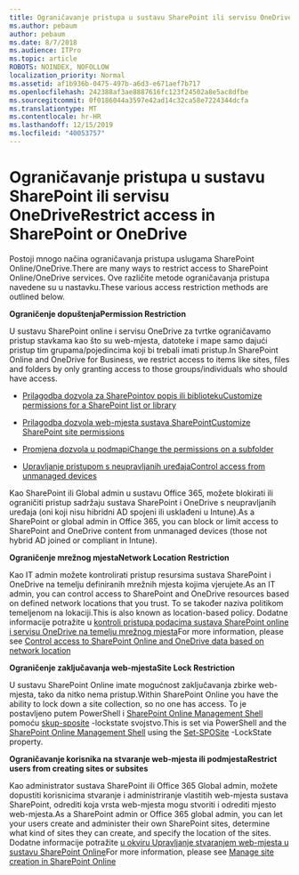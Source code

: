 ```yaml
---
title: Ograničavanje pristupa u sustavu SharePoint ili servisu OneDrive
ms.author: pebaum
author: pebaum
ms.date: 8/7/2018
ms.audience: ITPro
ms.topic: article
ROBOTS: NOINDEX, NOFOLLOW
localization_priority: Normal
ms.assetid: af1b936b-0475-497b-a6d3-e671aef7b717
ms.openlocfilehash: 242388af3ae8887616fc123f24502a8e5ac8dfbe
ms.sourcegitcommit: 0f0186044a3597e42ad14c32ca58e7224344dcfa
ms.translationtype: MT
ms.contentlocale: hr-HR
ms.lasthandoff: 12/15/2019
ms.locfileid: "40053757"
---
```

# <a name="restrict-access-in-sharepoint-or-onedrive"></a><span data-ttu-id="439d0-102">Ograničavanje pristupa u sustavu SharePoint ili servisu OneDrive</span><span class="sxs-lookup"><span data-stu-id="439d0-102">Restrict access in SharePoint or OneDrive</span></span>

<span data-ttu-id="439d0-103">Postoji mnogo načina ograničavanja pristupa uslugama SharePoint Online/OneDrive.</span><span class="sxs-lookup"><span data-stu-id="439d0-103">There are many ways to restrict access to SharePoint Online/OneDrive services.</span></span> <span data-ttu-id="439d0-104">Ove različite metode ograničavanja pristupa navedene su u nastavku.</span><span class="sxs-lookup"><span data-stu-id="439d0-104">These various access restriction methods are outlined below.</span></span> 

<span data-ttu-id="439d0-105">**Ograničenje dopuštenja**</span><span class="sxs-lookup"><span data-stu-id="439d0-105">**Permission Restriction**</span></span>

<span data-ttu-id="439d0-106">U sustavu SharePoint online i servisu OneDrive za tvrtke ograničavamo pristup stavkama kao što su web-mjesta, datoteke i mape samo dajući pristup tim grupama/pojedincima koji bi trebali imati pristup.</span><span class="sxs-lookup"><span data-stu-id="439d0-106">In SharePoint Online and OneDrive for Business, we restrict access to items like sites, files and folders by only granting access to those groups/individuals who should have access.</span></span>

- [<span data-ttu-id="439d0-107">Prilagodba dozvola za SharePointov popis ili biblioteku</span><span class="sxs-lookup"><span data-stu-id="439d0-107">Customize permissions for a SharePoint list or library</span></span>](https://support.office.com/article/Customize-permissions-for-a-SharePoint-list-or-library-02d770f3-59eb-4910-a608-5f84cc297782)

- [<span data-ttu-id="439d0-108">Prilagodba dozvola web-mjesta sustava SharePoint</span><span class="sxs-lookup"><span data-stu-id="439d0-108">Customize SharePoint site permissions</span></span>](https://docs.microsoft.com/sharepoint/customize-sharepoint-site-permissions)

- [<span data-ttu-id="439d0-109">Promjena dozvola u podmapi</span><span class="sxs-lookup"><span data-stu-id="439d0-109">Change the permissions on a subfolder</span></span>](https://support.office.com/article/Change-the-permissions-on-a-subfolder-5427BD7C-F20A-4F75-8CF2-5359DD45A1A6)

- [<span data-ttu-id="439d0-110">Upravljanje pristupom s neupravljanih uređaja</span><span class="sxs-lookup"><span data-stu-id="439d0-110">Control access from unmanaged devices</span></span>](https://docs.microsoft.com/sharepoint/control-access-from-unmanaged-devices)

<span data-ttu-id="439d0-111">Kao SharePoint ili Global admin u sustavu Office 365, možete blokirati ili ograničiti pristup sadržaju sustava SharePoint i OneDrive s neupravljanih uređaja (oni koji nisu hibridni AD spojeni ili usklađeni u Intune).</span><span class="sxs-lookup"><span data-stu-id="439d0-111">As a SharePoint or global admin in Office 365, you can block or limit access to SharePoint and OneDrive content from unmanaged devices (those not hybrid AD joined or compliant in Intune).</span></span>

<span data-ttu-id="439d0-112">**Ograničenje mrežnog mjesta**</span><span class="sxs-lookup"><span data-stu-id="439d0-112">**Network Location Restriction**</span></span>

<span data-ttu-id="439d0-113">Kao IT admin možete kontrolirati pristup resursima sustava SharePoint i OneDrive na temelju definiranih mrežnih mjesta kojima vjerujete.</span><span class="sxs-lookup"><span data-stu-id="439d0-113">As an IT admin, you can control access to SharePoint and OneDrive resources based on defined network locations that you trust.</span></span> <span data-ttu-id="439d0-114">To se također naziva politikom temeljenom na lokaciji.</span><span class="sxs-lookup"><span data-stu-id="439d0-114">This is also known as location-based policy.</span></span> <span data-ttu-id="439d0-115">Dodatne informacije potražite u [kontroli pristupa podacima sustava SharePoint online i servisu OneDrive na temelju mrežnog mjesta](https://docs.microsoft.com/sharepoint/control-access-based-on-network-location)</span><span class="sxs-lookup"><span data-stu-id="439d0-115">For more information, please see [Control access to SharePoint Online and OneDrive data based on network location](https://docs.microsoft.com/sharepoint/control-access-based-on-network-location)</span></span>

<span data-ttu-id="439d0-116">**Ograničenje zaključavanja web-mjesta**</span><span class="sxs-lookup"><span data-stu-id="439d0-116">**Site Lock Restriction**</span></span> 

<span data-ttu-id="439d0-117">U sustavu SharePoint Online imate mogućnost zaključavanja zbirke web-mjesta, tako da nitko nema pristup.</span><span class="sxs-lookup"><span data-stu-id="439d0-117">Within SharePoint Online you have the ability to lock down a site collection, so no one has access.</span></span> <span data-ttu-id="439d0-118">To je postavljeno putem PowerShell i [SharePoint Online Management Shell](https://docs.microsoft.com/powershell/sharepoint/sharepoint-online/connect-sharepoint-online?view=sharepoint-ps) pomoću [skup-sposite](https://docs.microsoft.com/powershell/module/sharepoint-online/set-sposite?view=sharepoint-ps) -lockstate svojstvo.</span><span class="sxs-lookup"><span data-stu-id="439d0-118">This is set via PowerShell and the [SharePoint Online Management Shell](https://docs.microsoft.com/powershell/sharepoint/sharepoint-online/connect-sharepoint-online?view=sharepoint-ps) using the [Set-SPOSite](https://docs.microsoft.com/powershell/module/sharepoint-online/set-sposite?view=sharepoint-ps) -LockState property.</span></span>

<span data-ttu-id="439d0-119">**Ograničavanje korisnika na stvaranje web-mjesta ili podmjesta**</span><span class="sxs-lookup"><span data-stu-id="439d0-119">**Restrict users from creating sites or subsites**</span></span>

<span data-ttu-id="439d0-120">Kao administrator sustava SharePoint ili Office 365 Global admin, možete dopustiti korisnicima stvaranje i administriranje vlastitih web-mjesta sustava SharePoint, odrediti koja vrsta web-mjesta mogu stvoriti i odrediti mjesto web-mjesta.</span><span class="sxs-lookup"><span data-stu-id="439d0-120">As a SharePoint admin or Office 365 global admin, you can let your users create and administer their own SharePoint sites, determine what kind of sites they can create, and specify the location of the sites.</span></span> <span data-ttu-id="439d0-121">Dodatne informacije potražite [u okviru Upravljanje stvaranjem web-mjesta u sustavu SharePoint Online](https://docs.microsoft.com/sharepoint/manage-site-creation)</span><span class="sxs-lookup"><span data-stu-id="439d0-121">For more information, please see [Manage site creation in SharePoint Online](https://docs.microsoft.com/sharepoint/manage-site-creation)</span></span>

